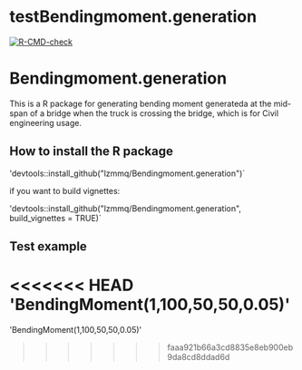 # testBendingmoment.generation

<!-- badges: start -->

  [![R-CMD-check](https://github.com/lzmmq/Bendingmoment.generation/workflows/R-CMD-check/badge.svg)](https://github.com/lzmmq/Bendingmoment.generation/actions)
  
  <!-- badges: end -->

# Bendingmoment.generation

This is a R package for generating bending moment generateda at the mid- span of a bridge when the truck is crossing the bridge, which is for Civil engineering usage.

## How to install the R package

'devtools::install_github("lzmmq/Bendingmoment.generation")`

if you want to build vignettes:

'devtools::install_github("lzmmq/Bendingmoment.generation", build_vignettes = TRUE)`

## Test example
<<<<<<< HEAD
'BendingMoment(1,100,50,50,0.05)'
=======
'BendingMoment(1,100,50,50,0.05)'
>>>>>>> faaa921b66a3cd8835e8eb900eb9da8cd8ddad6d
